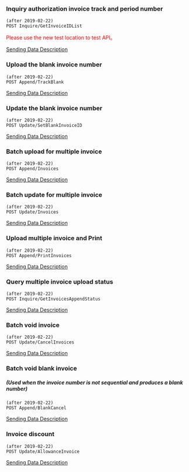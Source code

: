 ### Inquiry authorization invoice track and period number 

```
(after 2019-02-22)
POST Inquire/GetInvoiceIDList
```
<font color="red">Please use the new test location to test API。</font>

[Sending Data Description](https://slproject.gitbook.io/sl-einv-project/en/inquiry-authorization-invoice-track-and-period-number)

### Upload the blank invoice number
```
(after 2019-02-22)
POST Append/TrackBlank
```
[Sending Data Description](https://slproject.gitbook.io/sl-einv-project/en/upload-the-blank-invoice-number)

### Update the blank invoice number
```
(after 2019-02-22)
POST Update/SetBlankInvoiceID
```
[Sending Data Description](https://slproject.gitbook.io/sl-einv-project/en/update-the-blank-invoice-number)

### Batch upload for multiple invoice
```
(after 2019-02-22)
POST Append/Invoices
```
[Sending Data Description](https://slproject.gitbook.io/sl-einv-project/en/batch-upload-for-multiple-invoice)
### Batch update for multiple invoice
```
(after 2019-02-22)
POST Update/Invoices
```
[Sending Data Description](https://slproject.gitbook.io/sl-einv-project/en/batch-upload-for-multiple-invoice)
### Upload multiple invoice and Print
```
(after 2019-02-22)
POST Append/PrintInvoices
```
[Sending Data Description](https://slproject.gitbook.io/sl-einv-project/en/batch-upload-for-multiple-invoice)
### Query multiple invoice upload status
```
(after 2019-02-22)
POST Inquire/GetInvoicesAppendStatus
```
[Sending Data Description](https://slproject.gitbook.io/sl-einv-project/en/cha-xun-duo-bi-fa-piao-shang-chuan-zhuang-tai)
### Batch void invoice
```
(after 2019-02-22)
POST Update/CancelInvoices
```
[Sending Data Description](https://slproject.gitbook.io/sl-einv-project/en/fa-piao-zuo-fei-shang-chuan-ge-shi)
### Batch void blank invoice 
##### (Used when the invoice number is not sequential and produces a blank number)
```
(after 2019-02-22)
POST Append/BlankCancel
```
[Sending Data Description](https://slproject.gitbook.io/sl-einv-project/en/fa-piao-zuo-fei-shang-chuan-ge-shi)
### Invoice discount
```
(after 2019-02-22)
POST Update/AllowanceInvoice
```
[Sending Data Description](https://slproject.gitbook.io/sl-einv-project/en/fa-piao-zhe-rang-shang-chuan-ge-shi)
